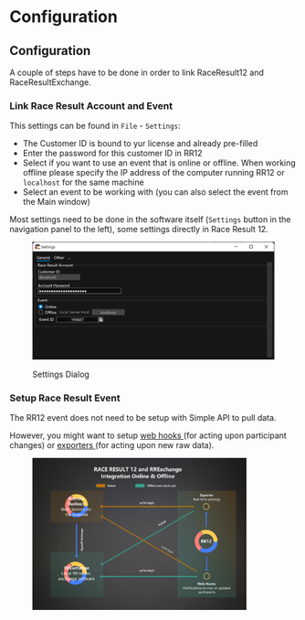 # Configuration

## Configuration <a href="#configuration" id="configuration"></a>

A couple of steps have to be done in order to link RaceResult12 and RaceResultExchange.

### Link Race Result Account and Event <a href="#link-race-result-account-and-event" id="link-race-result-account-and-event"></a>

This settings can be found in `File` - `Settings`:

* The Customer ID is bound to yur license and already pre-filled
* Enter the password for this customer ID in RR12
* Select if you want to use an event that is online or offline. When working offline please specify the IP address of the computer running RR12 or `localhost` for the same machine
* Select an event to be working with (you can also select the event from the Main window)

Most settings need to be done in the software itself (`Settings` button in the navigation panel to the left), some settings directly in Race Result 12.

<figure><img src="../../.gitbook/assets/configuration_linkrr.png" alt=""><figcaption><p>Settings Dialog</p></figcaption></figure>

### Setup Race Result Event <a href="#setup-race-result-event" id="setup-race-result-event"></a>

The RR12 event does not need to be setup with Simple API to pull data.&#x20;

However, you might want to setup [web hooks ](webhooks.md)(for acting upon participant changes) or [exporters ](exporter.md)(for acting upon new raw data).&#x20;

<figure><img src="../../.gitbook/assets/image (5).png" alt="" width="375"><figcaption></figcaption></figure>
